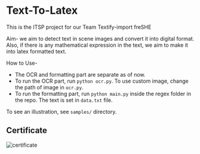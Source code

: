 # Text-To-Latex

This is the ITSP project for our Team Textify-import freSHE

Aim- we aim to detect text in scene images and convert it into digital format. Also, if there is any mathematical expression in the text, we aim to make it into latex formatted text. 

How to Use-
* The OCR and formatting part are separate as of now. 
* To run the OCR part, run `python ocr.py`. To use custom image, change the path of image in `ocr.py`.
* To run the formatting part, run `python main.py` inside the regex folder in the repo. The text is set in `data.txt` file. 

To see an illustration, see `samples/` directory. 

## Certificate

![certificate](certficate.png)

